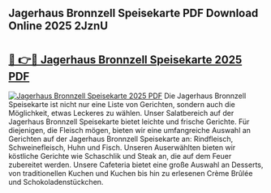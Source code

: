 ## Jagerhaus Bronnzell Speisekarte PDF Download Online 2025 2JznU

# <h2><a href="http://gcdgkmq.nevu.top/?p=Jagerhaus+Bronnzell+Speisekarte">🔗 👉🔴 Jagerhaus Bronnzell Speisekarte 2025 PDF</a></h2>

[![Jagerhaus Bronnzell Speisekarte 2025 PDF](https://i.imgur.com/dBaPXMq.png)](http://gcdgkmq.nevu.top/?p=Jagerhaus+Bronnzell+Speisekarte)
Die Jagerhaus Bronnzell Speisekarte ist nicht nur eine Liste von Gerichten, sondern auch die Möglichkeit, etwas Leckeres zu wählen. Unser Salatbereich auf der Jagerhaus Bronnzell Speisekarte bietet leichte und frische Gerichte. Für diejenigen, die Fleisch mögen, bieten wir eine umfangreiche Auswahl an Gerichten auf der Jagerhaus Bronnzell Speisekarte an: Rindfleisch, Schweinefleisch, Huhn und Fisch. Unseren Auserwählten bieten wir köstliche Gerichte wie Schaschlik und Steak an, die auf dem Feuer zubereitet werden. Unsere Cafeteria bietet eine große Auswahl an Desserts, von traditionellen Kuchen und Kuchen bis hin zu erlesenen Crème Brûlée und Schokoladenstückchen.
